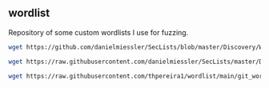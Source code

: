 ## wordlist

Repository of some custom wordlists I use for fuzzing.

```sh
wget https://github.com/danielmiessler/SecLists/blob/master/Discovery/Web-Content/big.txt
```

```sh
wget https://raw.githubusercontent.com/danielmiessler/SecLists/master/Discovery/Web-Content/swagger.txt
```
```sh
wget https://raw.githubusercontent.com/thpereira1/wordlist/main/git_wordlist.txt
```
